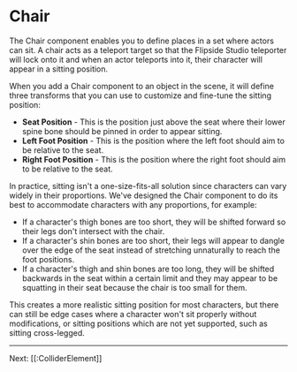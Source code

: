 # Chair

The Chair component enables you to define places in a set where actors can sit. A chair acts as a teleport target so that the Flipside Studio teleporter will lock onto it and when an actor teleports into it, their character will appear in a sitting position.

When you add a Chair component to an object in the scene, it will define three transforms that you can use to customize and fine-tune the sitting position:

* **Seat Position** - This is the position just above the seat where their lower spine bone should be pinned in order to appear sitting.
* **Left Foot Position** - This is the position where the left foot should aim to be relative to the seat.
* **Right Foot Position** - This is the position where the right foot should aim to be relative to the seat.

In practice, sitting isn't a one-size-fits-all solution since characters can vary widely in their proportions. We've designed the Chair component to do its best to accommodate characters with any proportions, for example:

* If a character's thigh bones are too short, they will be shifted forward so their legs don't intersect with the chair.
* If a character's shin bones are too short, their legs will appear to dangle over the edge of the seat instead of stretching unnaturally to reach the foot positions.
* If a character's thigh and shin bones are too long, they will be shifted backwards in the seat within a certain limit and they may appear to be squatting in their seat because the chair is too small for them.

This creates a more realistic sitting position for most characters, but there can still be edge cases where a character won't sit properly without modifications, or sitting positions which are not yet supported, such as sitting cross-legged.

---

Next: [[:ColliderElement]]
